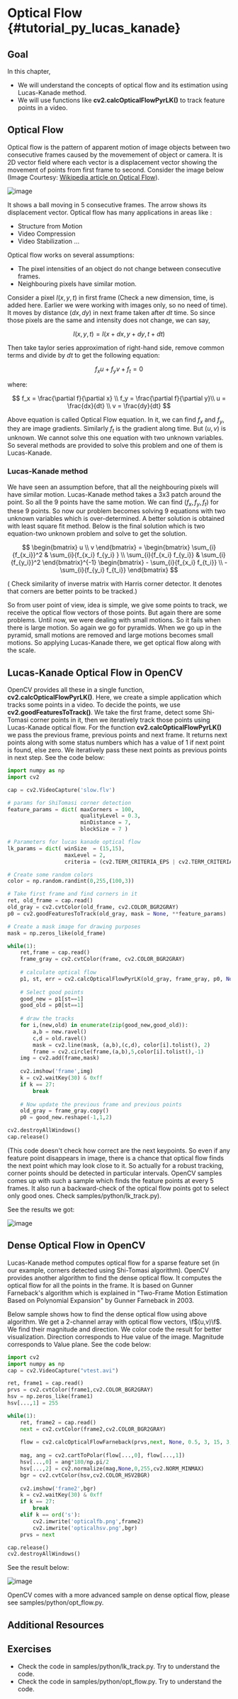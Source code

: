 Optical Flow {#tutorial_py_lucas_kanade}
============

Goal
----

In this chapter,
-   We will understand the concepts of optical flow and its estimation using Lucas-Kanade method.
-   We will use functions like **cv2.calcOpticalFlowPyrLK()** to track feature points in a video.

Optical Flow
------------

Optical flow is the pattern of apparent motion of image objects between two consecutive frames caused by the movemement of object or camera. It is 2D vector field where each vector is a displacement vector showing the movement of points from first frame to second. Consider the image below (Image Courtesy: [Wikipedia article on Optical Flow](http://en.wikipedia.org/wiki/Optical_flow)).

![image](images/optical_flow_basic1.jpg)

It shows a ball moving in 5 consecutive frames. The arrow shows its displacement vector. Optical flow has many applications in areas like :

-   Structure from Motion
-   Video Compression
-   Video Stabilization ...

Optical flow works on several assumptions:

-  The pixel intensities of an object do not change between consecutive frames.
-  Neighbouring pixels have similar motion.

Consider a pixel $I(x,y,t)$ in first frame (Check a new dimension, time, is added here. Earlier we were working with images only, so no need of time). It moves by distance $(dx,dy)$ in next frame taken after $dt$ time. So since those pixels are the same and intensity does not change, we can say,

$$
I(x,y,t) = I(x+dx, y+dy, t+dt)
$$

Then take taylor series approximation of right-hand side, remove common terms and divide by $dt$ to get the following equation:

$$
f_x u + f_y v + f_t = 0
$$

where:

$$
f_x = \frac{\partial f}{\partial x} \\ 
f_y = \frac{\partial f}{\partial y}\\ 
u = \frac{dx}{dt} \\ 
v = \frac{dy}{dt}
$$

Above equation is called Optical Flow equation. In it, we can find $f_x$ and $f_y$, they are image gradients. Similarly $f_t$ is the gradient along time. But $(u,v)$ is unknown. We cannot solve this one equation with two unknown variables. So several methods are provided to solve this problem and one of them is Lucas-Kanade.

### Lucas-Kanade method

We have seen an assumption before, that all the neighbouring pixels will have similar motion. Lucas-Kanade method takes a 3x3 patch around the point. So all the 9 points have the same motion. We can find $(f_x, f_y, f_t)$ for these 9 points. So now our problem becomes solving 9 equations with two unknown variables which is over-determined. A better solution is obtained with least square fit method. Below is the final solution which is two equation-two unknown problem and solve to get the solution.

$$
\begin{bmatrix} u \\ v \end{bmatrix} =
\begin{bmatrix}
    \sum_{i}{f_{x_i}}^2  &  \sum_{i}{f_{x_i} f_{y_i} } \\
    \sum_{i}{f_{x_i} f_{y_i}} & \sum_{i}{f_{y_i}}^2
\end{bmatrix}^{-1}
\begin{bmatrix}
    - \sum_{i}{f_{x_i} f_{t_i}} \\
    - \sum_{i}{f_{y_i} f_{t_i}}
\end{bmatrix}
$$

( Check similarity of inverse matrix with Harris corner detector. It denotes that corners are better points to be tracked.)

So from user point of view, idea is simple, we give some points to track, we receive the optical flow vectors of those points. But again there are some problems. Until now, we were dealing with small motions. So it fails when there is large motion. So again we go for pyramids. When we go up in the pyramid, small motions are removed and large motions becomes small motions. So applying Lucas-Kanade there, we get optical flow along with the scale.

Lucas-Kanade Optical Flow in OpenCV
-----------------------------------

OpenCV provides all these in a single function, **cv2.calcOpticalFlowPyrLK()**. Here, we create a simple application which tracks some points in a video. To decide the points, we use **cv2.goodFeaturesToTrack()**. We take the first frame, detect some Shi-Tomasi corner points in it, then we iteratively track those points using Lucas-Kanade optical flow. For the function **cv2.calcOpticalFlowPyrLK()** we pass the previous frame, previous points and next frame. It returns next points along with some status numbers which has a value of 1 if next point is found, else zero. We iteratively pass these next points as previous points in next step. See the code below:
```python
import numpy as np
import cv2

cap = cv2.VideoCapture('slow.flv')

# params for ShiTomasi corner detection
feature_params = dict( maxCorners = 100,
                       qualityLevel = 0.3,
                       minDistance = 7,
                       blockSize = 7 )

# Parameters for lucas kanade optical flow
lk_params = dict( winSize  = (15,15),
                  maxLevel = 2,
                  criteria = (cv2.TERM_CRITERIA_EPS | cv2.TERM_CRITERIA_COUNT, 10, 0.03))

# Create some random colors
color = np.random.randint(0,255,(100,3))

# Take first frame and find corners in it
ret, old_frame = cap.read()
old_gray = cv2.cvtColor(old_frame, cv2.COLOR_BGR2GRAY)
p0 = cv2.goodFeaturesToTrack(old_gray, mask = None, **feature_params)

# Create a mask image for drawing purposes
mask = np.zeros_like(old_frame)

while(1):
    ret,frame = cap.read()
    frame_gray = cv2.cvtColor(frame, cv2.COLOR_BGR2GRAY)
    
    # calculate optical flow
    p1, st, err = cv2.calcOpticalFlowPyrLK(old_gray, frame_gray, p0, None, **lk_params)
    
    # Select good points
    good_new = p1[st==1]
    good_old = p0[st==1]
    
    # draw the tracks
    for i,(new,old) in enumerate(zip(good_new,good_old)):
        a,b = new.ravel()
        c,d = old.ravel()
        mask = cv2.line(mask, (a,b),(c,d), color[i].tolist(), 2)
        frame = cv2.circle(frame,(a,b),5,color[i].tolist(),-1)
    img = cv2.add(frame,mask)
    
    cv2.imshow('frame',img)
    k = cv2.waitKey(30) & 0xff
    if k == 27:
        break
    
    # Now update the previous frame and previous points
    old_gray = frame_gray.copy()
    p0 = good_new.reshape(-1,1,2)

cv2.destroyAllWindows()
cap.release()
```
(This code doesn't check how correct are the next keypoints. So even if any feature point disappears in image, there is a chance that optical flow finds the next point which may look close to it. So actually for a robust tracking, corner points should be detected in particular intervals. OpenCV samples comes up with such a sample which finds the feature points at every 5 frames. It also run a backward-check of the optical flow points got to select only good ones. Check samples/python/lk_track.py).

See the results we got:

![image](images/opticalflow_lk.jpg)

Dense Optical Flow in OpenCV
----------------------------

Lucas-Kanade method computes optical flow for a sparse feature set (in our example, corners detected using Shi-Tomasi algorithm). OpenCV provides another algorithm to find the dense optical flow. It computes the optical flow for all the points in the frame. It is based on Gunner Farneback's algorithm which is explained in "Two-Frame Motion Estimation Based on Polynomial Expansion" by Gunner Farneback in 2003.

Below sample shows how to find the dense optical flow using above algorithm. We get a 2-channel array with optical flow vectors, \f$(u,v)\f$. We find their magnitude and direction. We color code the result for better visualization. Direction corresponds to Hue value of the image. Magnitude corresponds to Value plane. See the code below:
```python
import cv2
import numpy as np
cap = cv2.VideoCapture("vtest.avi")

ret, frame1 = cap.read()
prvs = cv2.cvtColor(frame1,cv2.COLOR_BGR2GRAY)
hsv = np.zeros_like(frame1)
hsv[...,1] = 255

while(1):
    ret, frame2 = cap.read()
    next = cv2.cvtColor(frame2,cv2.COLOR_BGR2GRAY)
    
    flow = cv2.calcOpticalFlowFarneback(prvs,next, None, 0.5, 3, 15, 3, 5, 1.2, 0)
    
    mag, ang = cv2.cartToPolar(flow[...,0], flow[...,1])
    hsv[...,0] = ang*180/np.pi/2
    hsv[...,2] = cv2.normalize(mag,None,0,255,cv2.NORM_MINMAX)
    bgr = cv2.cvtColor(hsv,cv2.COLOR_HSV2BGR)
    
    cv2.imshow('frame2',bgr)
    k = cv2.waitKey(30) & 0xff
    if k == 27:
        break
    elif k == ord('s'):
        cv2.imwrite('opticalfb.png',frame2)
        cv2.imwrite('opticalhsv.png',bgr)
    prvs = next

cap.release()
cv2.destroyAllWindows()
```
See the result below:

![image](images/opticalfb.jpg)

OpenCV comes with a more advanced sample on dense optical flow, please see samples/python/opt_flow.py.

Additional Resources
--------------------

Exercises
---------

-  Check the code in samples/python/lk_track.py. Try to understand the code.
-  Check the code in samples/python/opt_flow.py. Try to understand the code.

